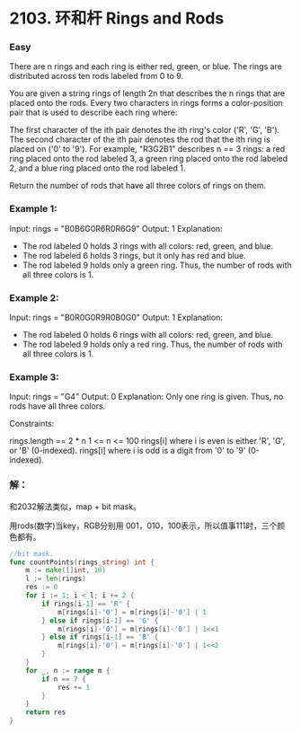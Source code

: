 # 2103. 环和杆 Rings and Rods

### Easy

There are n rings and each ring is either red, green, or blue. The rings are distributed across ten rods labeled from 0 to 9.

You are given a string rings of length 2n that describes the n rings that are placed onto the rods. Every two characters in rings forms a color-position pair that is used to describe each ring where:

The first character of the ith pair denotes the ith ring's color ('R', 'G', 'B').
The second character of the ith pair denotes the rod that the ith ring is placed on ('0' to '9').
For example, "R3G2B1" describes n == 3 rings: a red ring placed onto the rod labeled 3, a green ring placed onto the rod labeled 2, and a blue ring placed onto the rod labeled 1.

Return the number of rods that have all three colors of rings on them.

### Example 1:

Input: rings = "B0B6G0R6R0R6G9"
Output: 1
Explanation: 
- The rod labeled 0 holds 3 rings with all colors: red, green, and blue.
- The rod labeled 6 holds 3 rings, but it only has red and blue.
- The rod labeled 9 holds only a green ring.
Thus, the number of rods with all three colors is 1.

### Example 2:

Input: rings = "B0R0G0R9R0B0G0"
Output: 1
Explanation: 
- The rod labeled 0 holds 6 rings with all colors: red, green, and blue.
- The rod labeled 9 holds only a red ring.
Thus, the number of rods with all three colors is 1.

### Example 3:

Input: rings = "G4"
Output: 0
Explanation: 
Only one ring is given. Thus, no rods have all three colors.

Constraints:

rings.length == 2 * n
1 <= n <= 100
rings[i] where i is even is either 'R', 'G', or 'B' (0-indexed).
rings[i] where i is odd is a digit from '0' to '9' (0-indexed).


### 解：

和2032解法类似，map + bit mask。

用rods(数字)当key，RGB分别用 001，010，100表示，所以值事111时，三个颜色都有。

```go
//bit mask.
func countPoints(rings string) int {
	m := make([]int, 10)
	l := len(rings)
	res := 0
	for i := 1; i < l; i += 2 {
		if rings[i-1] == 'R' {
			m[rings[i]-'0'] = m[rings[i]-'0'] | 1
		} else if rings[i-1] == 'G' {
			m[rings[i]-'0'] = m[rings[i]-'0'] | 1<<1
		} else if rings[i-1] == 'B' {
			m[rings[i]-'0'] = m[rings[i]-'0'] | 1<<2
		}
	}
	for _, n := range m {
		if n == 7 {
			res += 1
		}
	}
	return res
}
```